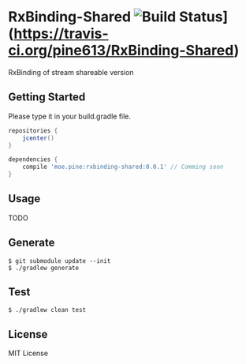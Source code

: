 # RxBinding-Shared ![Build Status](https://img.shields.io/travis/pine613/RxBinding-Shared/master.svg?style=flat-square)](https://travis-ci.org/pine613/RxBinding-Shared)

RxBinding of stream shareable version

## Getting Started
Please type it in your build.gradle file.

```groovy
repositories {
    jcenter()
}

dependencies {
    compile 'moe.pine:rxbinding-shared:0.0.1' // Comming soon
}
```

## Usage
TODO

## Generate

```
$ git submodule update --init
$ ./gradlew generate
```

## Test

```
$ ./gradlew clean test
```

## License
MIT License
